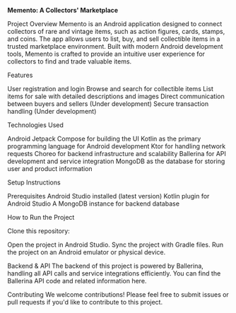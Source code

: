 **Memento: A Collectors' Marketplace**

Project Overview
Memento is an Android application designed to connect collectors of rare and vintage items, such as action figures, cards, stamps, and coins. The app allows users to list, buy, and sell collectible items in a trusted marketplace environment. Built with modern Android development tools, Memento is crafted to provide an intuitive user experience for collectors to find and trade valuable items.

Features

User registration and login
Browse and search for collectible items
List items for sale with detailed descriptions and images
Direct communication between buyers and sellers (Under development)
Secure transaction handling (Under development)

Technologies Used

Android Jetpack Compose for building the UI
Kotlin as the primary programming language for Android development
Ktor for handling network requests
Choreo for backend infrastructure and scalability
Ballerina for API development and service integration
MongoDB as the database for storing user and product information

Setup Instructions

Prerequisites
Android Studio installed (latest version)
Kotlin plugin for Android Studio
A MongoDB instance for backend database

How to Run the Project

Clone this repository:

Open the project in Android Studio.
Sync the project with Gradle files.
Run the project on an Android emulator or physical device.

Backend & API
The backend of this project is powered by Ballerina, handling all API calls and service integrations efficiently. You can find the Ballerina API code and related information here.

Contributing
We welcome contributions! Please feel free to submit issues or pull requests if you'd like to contribute to this project.
